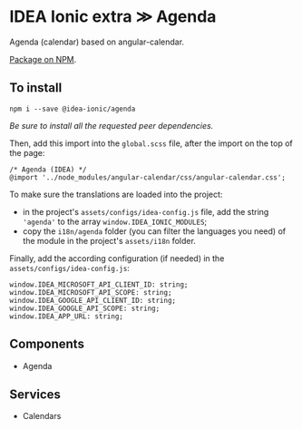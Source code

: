 # IDEA Ionic extra ≫ Agenda

Agenda (calendar) based on angular-calendar.

[Package on NPM](https://www.npmjs.com/package/@idea-ionic/agenda).

## To install

```
npm i --save @idea-ionic/agenda
```

_Be sure to install all the requested peer dependencies._

Then, add this import into the `global.scss` file, after the import on the top of the page:

```
/* Agenda (IDEA) */
@import '../node_modules/angular-calendar/css/angular-calendar.css';
```

To make sure the translations are loaded into the project:

- in the project's `assets/configs/idea-config.js` file, add the string `'agenda'` to the array `window.IDEA_IONIC_MODULES`;
- copy the `i18n/agenda` folder (you can filter the languages you need) of the module in the project's `assets/i18n` folder.

Finally, add the according configuration (if needed) in the `assets/configs/idea-config.js`:

```
window.IDEA_MICROSOFT_API_CLIENT_ID: string;
window.IDEA_MICROSOFT_API_SCOPE: string;
window.IDEA_GOOGLE_API_CLIENT_ID: string;
window.IDEA_GOOGLE_API_SCOPE: string;
window.IDEA_APP_URL: string;
```

## Components

- Agenda

## Services

- Calendars
